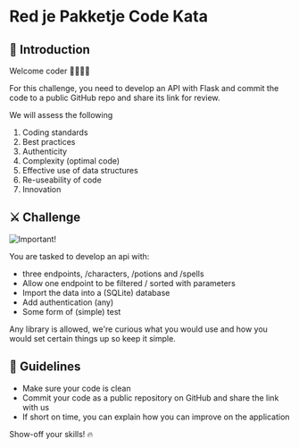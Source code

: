 # Red je Pakketje Code Kata

## 👋 Introduction

Welcome coder 👩‍💻👨‍💻

For this challenge, you need to develop an API with Flask and commit the code to a public GitHub repo and share its link for review.

We will assess the following

1. Coding standards
2. Best practices
3. Authenticity
4. Complexity (optimal code)
5. Effective use of data structures
6. Re-useability of code
7. Innovation

## ⚔️ Challenge

![Important!](https://img.shields.io/badge/Important-Read%20the%20challenge%20thoroughly%20before%20proceeding-red?style=for-the-badge&logo=react&link=# 'Important')

You are tasked to develop an api with:

-   three endpoints, /characters, /potions and /spells
-   Allow one endpoint to be filtered / sorted with parameters
-   Import the data into a (SQLite) database
-   Add authentication (any)
-   Some form of (simple) test

Any library is allowed, we're curious what you would use and how you would set certain things up so keep it simple.

## 📜 Guidelines

-   Make sure your code is clean
-   Commit your code as a public repository on GitHub and share the link with us
-   If short on time, you can explain how you can improve on the application

Show-off your skills! 🔥
